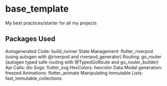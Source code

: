 # base_template

My best practices/starter for all my projects

## Packages Used

Autogenerated Code: build_runner
State Management: flutter_riverpod (using autogen with @riverpod and riverpod_generator)
Routing: go_router (autogen typed safe routing with @TypedGoRoute and go_router_builder)
Api Calls: dio
Svgs: flutter_svg
HexColors: hexcolor
Data Modal generation: freezed
Animations: flutter_animate
Manipulating Immutable Lists: fast_immutable_collections